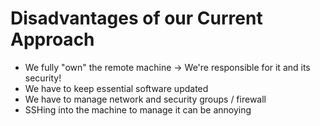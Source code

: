 # Disadvantages of our Current Approach

- We fully "own" the remote machine -> We're responsible for it and its security!
- We have to keep essential software updated
- We have to manage network and security groups / firewall
- SSHing into the machine to manage it can be annoying
